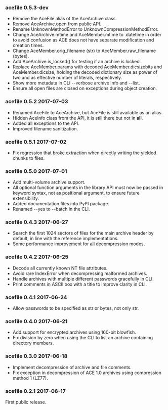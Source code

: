 
### acefile 0.5.3-dev

-   Remove the AceFile alias of the AceArchive class.
-   Remove AceArchive.open from public API.
-   Rename UnknownMethodError to UnknownCompressionMethodError.
-   Change AceArchive.mtime and AceMember.mtime to .datetime in order to avoid
    confusion as ACE does not have separate modification and creation times.
-   Change AceMember.orig_filename (str) to AceMember.raw_filename (bytes).
-   Add AceArchive.is_locked() for testing if an archive is locked.
-   Replace AceMember.params with decoded AceMember.dicsizebits and
    AceMember.dicsize, holding the decoded dictionary size as power of two
    and as effective number of literals, respectively.
-   Show more metadata in CLI --verbose archive info and --list.
-   Ensure all open files are closed on exceptions during object creation.


### acefile 0.5.2 2017-07-03

-   Renamed AceFile to AceArchive, but AceFile is still available as an alias.
-   Hidden AceInfo class from the API, it is still there but not in __all__.
-   Added all exceptions to the API.
-   Improved filename sanitization.


### acefile 0.5.1 2017-07-02

-   Fix regression that broke extraction when directly writing the yielded
    chunks to files.


### acefile 0.5.0 2017-07-01

-   Add multi-volume archive support.
-   All optional function arguments in the library API must now be passed in
    keyword syntax, not as positional argument, to ensure future extensibility.
-   Added documentation files into PyPI package.
-   Renamed --yes to --batch in the CLI.


### acefile 0.4.3 2017-06-27

-   Search the first 1024 sectors of files for the main archive header by
    default, in line with the reference implementations.
-   Some performance improvement for all decompression modes.


### acefile 0.4.2 2017-06-25

-   Decode all currently known NT file attributes.
-   Avoid rare IndexError when decompressing malformed archives.
-   Handle archives with multiple different passwords gracefully in CLI.
-   Print comments in ASCII box with a title to improve clarity in CLI.


### acefile 0.4.1 2017-06-24

-   Allow passwords to be specified as str or bytes, not only str.


### acefile 0.4.0 2017-06-21

-   Add support for encrypted archives using 160-bit blowfish.
-   Fix division by zero when using the CLI to list an archive containing
    directory members.


### acefile 0.3.0 2017-06-18

-   Implement decompression of archive and file comments.
-   Fix exception in decompression of ACE 1.0 archives using compression
    method 1 (LZ77).


### acefile 0.2.1 2017-06-17

First public release.


